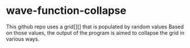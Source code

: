 # wave-function-collapse

This github repo uses a grid[][] that is populated by random values
Based on those values, the output of the program is aimed to collapse the 
grid in various ways. 
